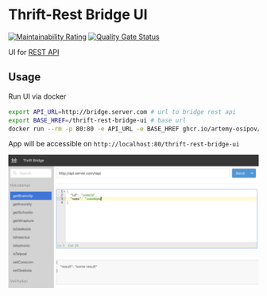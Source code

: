 # Thrift-Rest Bridge UI

[![Maintainability Rating](https://sonarcloud.io/api/project_badges/measure?project=thrift-rest-bridge-ui&metric=sqale_rating)](https://sonarcloud.io/dashboard?id=thrift-rest-bridge-ui)
[![Quality Gate Status](https://sonarcloud.io/api/project_badges/measure?project=thrift-rest-bridge-ui&metric=alert_status)](https://sonarcloud.io/dashboard?id=thrift-rest-bridge-ui)

UI for [REST API](https://github.com/artemy-osipov/thrift-rest-bridge)

## Usage

Run UI via docker

```bash
export API_URL=http://bridge.server.com # url to bridge rest api
export BASE_HREF=/thrift-rest-bridge-ui # base url
docker run --rm -p 80:80 -e API_URL -e BASE_HREF ghcr.io/artemy-osipov/thrift-rest-bridge-ui:0.3.0
```

App will be accessible on `http://localhost:80/thrift-rest-bridge-ui`

![Image description](docs/screenshot.png)
